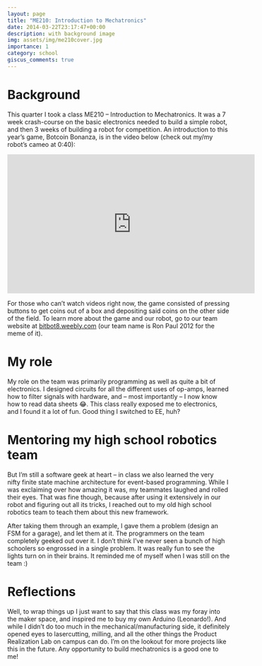 ```yaml
---
layout: page
title: "ME210: Introduction to Mechatronics"
date: 2014-03-22T23:17:47+00:00
description: with background image
img: assets/img/me210cover.jpg
importance: 1
category: school
giscus_comments: true
---
```


# Background

This quarter I took a class ME210 &#8211; Introduction to Mechatronics. It was a 7 week crash-course on the basic electronics needed to build a simple robot, and then 3 weeks of building a robot for competition. An introduction to this year&#8217;s game, Botcoin Bonanza, is in the video below (check out my/my robot&#8217;s cameo at 0:40):

<iframe width="560" height="315" src="https://www.youtube.com/embed/Vv-xu6FFCfE?list=PLSWmzCgI9eSR4IpOQojdPHWelDS3t_x_t" frameborder="0"></iframe>

For those who can&#8217;t watch videos right now, the game consisted of pressing buttons to get coins out of a box and depositing said coins on the other side of the field. To learn more about the game and our robot, go to our team website at [bitbot8.weebly.com](http://bitbot8.weebly.com/) (our team name is Ron Paul 2012 for the meme of it).

# My role
My role on the team was primarily programming as well as quite a bit of electronics. I designed circuits for all the different uses of op-amps, learned how to filter signals with hardware, and &#8211; most importantly &#8211; I now know how to read data sheets 😂. This class really exposed me to electronics, and I found it a lot of fun. Good thing I switched to EE, huh?

# Mentoring my high school robotics team

But I&#8217;m still a software geek at heart &#8211; in class we also learned the very nifty finite state machine architecture for event-based programming. While I was exclaiming over how amazing it was, my teammates laughed and rolled their eyes. That was fine though, because after using it extensively in our robot and figuring out all its tricks, I reached out to my old high school robotics team to teach them about this new framework.

After taking them through an example, I gave them a problem (design an FSM for a garage), and let them at it. The programmers on the team completely geeked out over it. I don&#8217;t think I&#8217;ve never seen a bunch of high schoolers so engrossed in a single problem. It was really fun to see the lights turn on in their brains. It reminded me of myself when I was still on the team :)

# Reflections

Well, to wrap things up I just want to say that this class was my foray into the maker space, and inspired me to buy my own Arduino (Leonardo!). And while I didn&#8217;t do too much in the mechanical/manufacturing side, it definitely opened eyes to lasercutting, milling, and all the other things the Product Realization Lab on campus can do. I&#8217;m on the lookout for more projects like this in the future. Any opportunity to build mechatronics is a good one to me!

&nbsp;